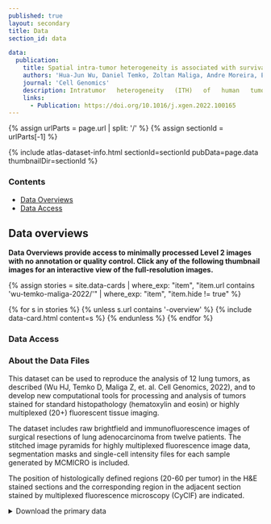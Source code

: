 ```yaml
---
published: true
layout: secondary
title: Data
section_id: data

data:
  publication:
    title: Spatial intra-tumor heterogeneity is associated with survival of lung adenocarcinoma patients
    authors: 'Hua-Jun Wu, Daniel Temko, Zoltan Maliga, Andre Moreira, Emi Sei, Darlan Conterno Minussi, Jamie Dean, Charlotte Lee, Qiong Xu, Guillaume Hochart, Connor Jacobson, Clarence Yapp, Denis Schapiro, Peter Sorger, Erin H. Seeley, Nicholas Navin, Robert J. Downey, and Franziska Michor'
    journal: 'Cell Genomics'
    description: Intratumor   heterogeneity   (ITH)   of   human   tumors   is   important   for   tumor progression,   treatment   response,   and   drug   resistance.   However,   the   spatial distribution of ITH remains incompletely understood. Here, we present spatial analysis of ITH in lung adenocarcinomas from 147 patients using multi-region mass spectrometry of >5000 regions, single cell copy number sequencing of ~2000 single cells, and cyclic immunofluorescence of >10 million cells. We identified two distinct spatial   patterns   among   tumors,   termed   clustered   and   random   geographic diversification (GD). These patterns were observed in the same samples using both proteomic and genomic data. The random proteomic GD pattern, which is characterized by decreased cell adhesion and lower levels of tumor-interacting endothelial cells, was significantly associated with increased risk of recurrence or death in two independent patient cohorts. Our study presents comprehensive spatial mapping of ITH in lung adenocarcinoma and provides insights into the mechanisms and clinical consequences of geographic diversification of intratumor heterogeneity.
    links:
      - Publication: https://doi.org/10.1016/j.xgen.2022.100165
---
```

{% assign urlParts = page.url | split: '/' %}
{% assign sectionId = urlParts[-1] %}

{% include atlas-dataset-info.html
    sectionId=sectionId
    pubData=page.data
    thumbnailDir=sectionId %}

### Contents
* [Data Overviews](#data-overviews)
* [Data Access](#data-access)

## Data overviews

**Data Overviews provide access to minimally processed Level 2 images with no annotation or quality control. Click any of the following thumbnail images for an interactive view of the full-resolution images.**

{%
    assign stories = site.data-cards
    | where_exp: "item", "item.url contains 'wu-temko-maliga-2022/'"
    | where_exp: "item", "item.hide != true"
%}

<section class="data-cards">
    <div class="data-cards__inner">
        <div class="data-cards__items">
            {% for s in stories %}
            {% unless s.url contains '-overview' %}
            {% include data-card.html content=s %}
            {% endunless %}
            {% endfor %}
        </div>
    </div>
</section>

### Data Access
### About the Data Files

This dataset can be used to reproduce the analysis of 12 lung tumors, as described (Wu HJ, Temko D, Maliga Z, et. al. Cell Genomics, 2022), and to develop new computational tools for processing and analysis of tumors stained for standard histopathology (hematoxylin and eosin) or highly multiplexed (20+) fluorescent tissue imaging.

The dataset includes raw brightfield and immunofluorescence images of surgical resections of lung adenocarcinoma from twelve patients. The stitched image pyramids for highly multiplexed fluorescence image data, segmentation masks and single-cell intensity files for each sample generated by MCMICRO is included.

The position of histologically defined regions (20-60 per tumor) in the H&E stained sections and the corresponding region in the adjacent section stained by multiplexed fluorescence microscopy (CyCIF) are indicated.

<details>
    <summary>Download the primary data</summary>
<div markdown="1">
{% include_relative wu-temko-maliga-2022-file-list.md %}
</div>
</details>
